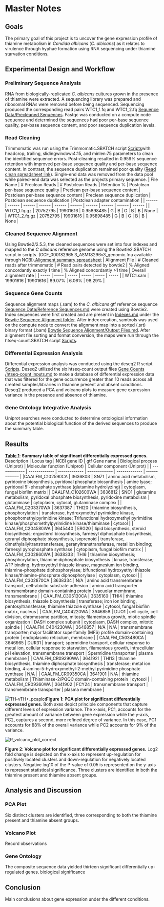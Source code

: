 # Master Notes
## Goals
The primary goal of this project is to uncover the gene expression profile of thiamine metabolism in _Candida albicans_ (_C. albicans_) as it relates to virulence through hyphae formation using RNA sequencing under thiamine starvation conditions.
## Experimental Design and Workflow
### Preliminary Sequence Analysis
RNA from biologically-replicated _C. albicans_ cultures grown in the presence of thiamine were extracted. A sequencing library was prepared and ribosomal RNAs were removed 
before being sequenced. Sequencing produced the corresponding read pairs WTC1_1.fq and WTC1_2.fq [Sequence Data/Precleaned Sequences](https://github.com/jfj12/Candida-Albicans-RNA-seq-Project/blob/main/Sequence%20Data/Pre-cleaned%20Sequences.md). Fastqc was conducted on a compute node sequence and determined the sequences had poor per-base sequence quality, per-base sequence content, and poor sequence duplication levels. 
### Read Cleaning
Trimmomatic was run using the Trimmomatic.SBATCH script [Scripts](https://github.com/jfj12/Candida-Albicans-RNA-seq-Project/tree/main/Scripts)with headcrop, trailing, slidingwindow:4:15, and minlen:75 parameters to clean the identified sequence errors. Post-cleaning resulted in 0.959% sequence retention with improved per-base sequence quality and per-base sequence content. In contrast, the sequence duplication remained poor quality ([Read clean spreadsheet link](https://docs.google.com/spreadsheets/d/1AOa-XaTzR_PKMIRQDmu8oDTmawXXnkIwEjKOQkNC7Vs/edit?gid=0#gid=0)). Single-end data was removed from the data pool while paired-end data was selected as the projects primary sequence. 
| File Name | # Preclean Reads | # Postclean Reads | Retention % | Postclean per-base sequence quality | Preclean per-base sequence content | Postclean per-base sequence content | Preclean sequence duplication | Postclean sequence duplication | Postclean adapter contamination |
| ------ | ------ | ------ | ------ | ------ | ------ | ------ | ------ | ------ | ------ |
| WTC1_1.fq.gz | 20752795 | 19901616 | 0.95898485 | G | B | G | B | B | None |
| WTC1_2.fq.gz | 20752795 | 19901616 | 0.95898485 | G | B | G | B | B | None |
### Cleaned Sequence Alignment
Using Bowtie2/2.5.3, the cleaned sequences were set into four indexes and mapped to the _C albicans_ reference genome using the Bowtie2.SBATCH script in scripts. (GCF_000182965.3_ASM18296v3_genomic.fna available through NCBI).[Alignment summary spreadsheet](https://docs.google.com/spreadsheets/d/1fa-FXVMlCXOZkbHSx_mMg0OXLMy9BeBJg8uWrEMpKGo/edit?gid=0#gid=0)
| Alignment File | # Cleaned reads after trimmomatic | # Read pairs detected by bowtie2 | % Aligned concordantly exactly 1 time | % Aligned concordantly >1 time | Overall alignment rate |
| ----- | ----- | ----- | ----- | ----- | ----- |
| WTC1.sam | 19901616 | 19901616 | 89.07% | 6.06% | 98.29% |
### Sequence Gene Counts
Sequence alignment maps (.sam) to the _C. albicans_ gtf reference sequence [Sequence Data/Reference Sequences.md](https://github.com/jfj12/Candida-Albicans-RNA-seq-Project/blob/main/Sequence%20Data/Reference%20Sequence.md) were created using Bowtie2. Index sequences were first created and are present in [Indexes.md](https://github.com/jfj12/Candida-Albicans-RNA-seq-Project/blob/main/Bowtie%20Sequence%20Alignment/Indexes.md) under the [Bowtie Sequence Alignment folder](https://github.com/jfj12/Candida-Albicans-RNA-seq-Project/tree/main/Bowtie%20Sequence%20Alignment). After index creation, samtools was used on the compute node to convert the alignment map into a sorted (.srt) binary format (.bam) [Bowtie Sequence Alignment/Output Files.md](https://github.com/jfj12/Candida-Albicans-RNA-seq-Project/blob/main/Bowtie%20Sequence%20Alignment/Output%20Files.md). After alignment file sorting and format conversion, the maps were run through the htseq-count.SBATCH script [Scripts](https://github.com/jfj12/Candida-Albicans-RNA-seq-Project/tree/main/Scripts). 
### Differential Expression Analysis
Differential expression analysis was conducted using the deseq2 R script [Scripts](https://github.com/jfj12/Candida-Albicans-RNA-seq-Project/tree/main/Scripts). Deseq2 utilized the six htseq-count output files [Gene Counts /htseq-count inputs.md](https://github.com/jfj12/Candida-Albicans-RNA-seq-Project/tree/main/Gene%20Counts) to make a database of differential expression data that was filtered for the gene occurrence greater than 10 reads across all created samples/libraries in thiamine present and absent conditions. Deseq2 produced a PCA and volcano plots to measure gene expression variance in the presence and absence of thiamine.
### Gene Ontology Integrative Analysis
Uniprot searches were conducted to determine ontological information about the potential biological function of the derived sequences to produce the summary table. 
###
## Results
[__Table 1__](https://docs.google.com/spreadsheets/d/1Tri4uQrTrm4q5R-wuuJnm1LEDS5FAGOOAoEysvvmlHY/edit?gid=1290215029#gid=1290215029): __Summary table of significant differentially expressed genes.__ Description 
| Locus tag | NCBI gene ID | gtf Gene name | Biological process (Uniprot) | Molecular function (Uniprot) | Cellular component (Uniprot) |
| ------------- | ------------- | ------------- | ------------- | ------------- | ------------- |
|CAALFM_C102590CA | 3636803 | SNZ1 | amino acid metabolism, pyridoxine biosynthesis, pyridoxal phosphate biosynthesis | amine lyase; pyridoxal 5'-phosphate synthase (glutamine hydrolyzing) | cytoplasm, fungal biofilm matrix|
| CAALFM_C102600WA | 3636812 | SNO1 | glutamine metabolism, pyridoxal phosphate biosynthesis, pyridoxine metabolism | glutaminase | cytoplasm, cytosol, glutaminase complex |
| CAALFM_C203370WA | 3637387 | THI20 | thiamine biosynthesis, phosphorylation  | transferase, hydroxymethyl pyrimidine kinase, phosphomethylpyrimidine kinase; Trifunctional hydroxymethyl pyrimidine kinase/phosphomethylpyrimidine kinase/thiaminase | cytosol |
| CAALFM_C204580WA | 3645440 | ERG20 | lipid biosynthesis, steroid biosynthesis; ergosterol biosynthesis, farnesyl diphosphate biosynthesis, geranyl diphosphate biosynthesis, isoprenoid | transferase, dimethylallyltranstransferase, geranyltranstransferase, metal ion binding; farnesyl pyrophosphate synthase | cytoplasm, fungal biofilm matrix |
| CAALFM_C302860WA | 3638333 | THI6 | thiamine biosynthesis; phosphorylation, thiamine diphosphate biosynthesis | kinase, transferase; ATP binding, hydroxyethyl thiazole kinase, magnesium ion binding, thiamine-phosphate diphosphorylase; bifunctional hydroxyethyl thiazole kinase/thiamine-phosphate diphosphorylase | cytoplasm, cytosol |
| CAALFM_C302870CA | 3638334 | N/A | amino acid transmembrane transport, cell-abiotic substrate adhesion | amino acid transporter transmembrane domain-containing protein | vacuolar membrane, transmembrane |
| CAALFM_C305130CA | 3635160 | THI4 | thiamine biosynthesis, thiazole biosynthesis | transferase; iron ion binding, pentosyltransferase; thiamine thiazole synthase | cytosol, fungal biofilm matrix, nucleus |
| CAALFM_C404220WA | 3646858 | DUO1 | cell cycle, cell division, chromosome partition, mitosis; filamentous growth, miotic spindle organization | DASH complex subunit | cytoplasm, DASH complex, mitotic spindle |
| CAALFM_C404230WA | 3646857 | N/A | N/A | transmembrane transporter; major facilitator superfamily (MFS) profile domain-containing protein | endoplasmic reticulum, membrane |
| CAALFM_C503480CA | 3646965 | DUR31 | transport; spermidine transport, cellular response to metal ion, cellular response to starvation, filamentous growth, intracellular pH elevation, transmembrane transport | Spermidine transporter | plasma membrane |
| CAALFM_CR09290WA | 3641921 | THI13 | thiamine biosynthesis, thiamine diphosphate biosynthesis | transferase; metal ion binding, 4-amino-5-hydroxymethyl-2-methyl pyrimidine phosphate synthase | N/A |
| CAALFM_CR09350CA | 3641901 | N/A | thiamine metabolism | Thiaminase-2/PQQC domain-containing protein | cytosol |
| CAALFM_CR09360WA | 3641902 | FCY24 | transmembrane transport | transmembrane transporter | plasma membrane |

![TH-vTH+_pcaplot](https://github.com/user-attachments/assets/8abe3bd9-8698-4a2f-8ad4-48469039c4da)__Figure 1__: __PCA plot for significant differentially expressed genes.__ Both axes depict principle components that capture different levels of expression variance. The x-axis, PC1, accounts for the greatest amount of variance between gene expression while the y-axis, PC2, captures a second, more refined degree of variance. In this case, PC1 accounts for 88% of the overall variance while PC2 accounts for 9% of the variance. 

![R_volcano_plot_correct](https://github.com/user-attachments/assets/7f52949b-76cb-469f-80e8-3f094ada3e1a)

__Figure 2__: __Volcano plot for significant differentially expressed genes.__ Log2 fold change is depicted on the x-axis to represent up-regulation for positively located clusters and down-regulation for negatively located clusters. Negative log10 of the P-value of 0.05 is represented on the y-axis to represent statistical significance. Three clusters are identified in both the thiamine present and thiamine absent groups.
## Analysis and Discussion
### PCA Plot
Six distinct clusters are identified, three corresponding to both the thiamine present and thiamine absent groups. 
### Volcano Plot
Record observations
### Gene Ontology
The composite sequence data yielded thirteen significant differentially up-regulated genes. biological significance
## Conclusion
Main conclusions about gene expression under the different conditions. 

